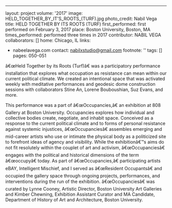 ---
layout: project
volume: '2017'
image: HELD_TOGETHER_BY_IT'S_ROOTS_(TURF).jpg
photo_credit: Nabil Vega
title: HELD TOGETHER BY ITS ROOTS (TURF)
first_performed: first performed on February 3, 2017
place: Boston University, Boston, MA
times_performed: performed three times in 2017
contributor: NABIL VEGA
collaborators: []
home: Chicago, IL
links:
- nabeelavega.com
contact: nabilxstudio@gmail.com
footnote: ''
tags: []
pages: 050-051



â€œHeld Together by its Roots (Turf)â€ was a participatory performance installation that explores what occupation as resistance can mean within our current political climate. We created an intentional space that was activated weekly with meditative performances and geodesic dome construction sessions with collaborators Stine An, Lorene Bouboushian, Suz Evans, and more.

This performance was a part of â€œOccupancies,â€ an exhibition at 808 Gallery at Boston University. Occupancies explores how individual and collective bodies create, negotiate, and inhabit space. Conceived as a response to the current political climate and to forms of personal resistance against systemic injustices, â€œOccupanciesâ€ assembles emerging and mid-career artists who use or intimate the physical body as a politicized site to forefront ideas of agency and visibility. While the exhibitionâ€™s aims do not fit resolutely within the couplet of art and activism, â€œOccupanciesâ€  engages with the political and historical dimensions of the term â€œoccupyâ€ today. As part of â€œOccupancies,â€ participating artists eBAY, Intelligent Mischief, and I served as â€œResident Occupantsâ€ and occupied the gallery space through ongoing projects, performances, and interventions during the run of the exhibition. â€œOccupanciesâ€  was curated by Lynne Cooney, Artistic Director, Boston University Art Galleries and Kimber Chewning, Exhibition Assistant Curator and MA Candidate, Department of History of Art and Architecture, Boston University.

